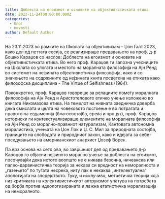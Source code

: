 ```yaml
---
title: Доблеста на егоизмот и основите на објективистичката етика
date: 2023-11-24T00:00:00.000Z
categories:
  - блог
  - novosti
author: Default Author
---
```


На 23.11.2023 во рамките на Школата за објективизам – Џон Галт 2023, како дел од петтата сесија, се реализираше предавањето на проф. д-р Бошко Караџов со наслов: Доблеста на егоизмот и основите на објективистичката етика. Во него проф. Караџов ги запозна учесниците на Школата со улогата и местото на моралната филозофија на Ајн Ренд во системот на нејзината објективистичка филозофија, како и со значењето на содржините од нејзината книга посветена на етиката како филозофска дисциплина - The Virtue of Selfishness (1964).

Поконкретно, проф. Караџов говореше за релациите помеѓу моралната филозофија на Ајн Ренд и Аристотеловото етичко учење изложено во книгата Никомахова етика. На темелот на нивната заедничка доверба дека смислата и целта на човековото постоење е во потрагата и правото на евдамонија (благосостојба, среќа и процут), проф. Караџов историски ги контекстуализираше елементите на моралната филозофија на Ајн Ренд со морално-правниот натурализам, Кантовата автономна моралистика, учењата на Џон Лок и Џ. С. Мил за природната состојба, границите на слободата и природниот закон, како и идејата за себе-поседувањето на американскиот анархист Џозеф Ворен.

Па врз основа на сето ова, во завршниот дел од предавањето д-р Кароџов го објасни нејзиното морално учење за доблеста на егоизмот, посочувајќи дека истото воопшто не е никава безочна, ничеанска или палео-дарвинистичка теорија за некава си вредност на неморалноста и „газењето” по туѓата несреќа, ниту пак е некаква „интелектуална“ апологијата на злодејството. Туку, и исклучиво, метаетичка теорија која низ критиката на колективистичкиот алтруизмот упатува на потребата од борба против идеологизираната и лажна етатистичка морализација на неморалното.
